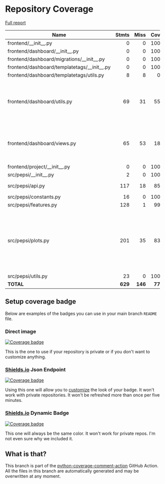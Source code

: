 # Repository Coverage

[Full report](https://htmlpreview.github.io/?https://github.com/ronjakrg/thesis-pepsi-package/blob/python-coverage-comment-action-data/htmlcov/index.html)

| Name                                            |    Stmts |     Miss |   Cover |   Missing |
|------------------------------------------------ | -------: | -------: | ------: | --------: |
| frontend/\_\_init\_\_.py                        |        0 |        0 |    100% |           |
| frontend/dashboard/\_\_init\_\_.py              |        0 |        0 |    100% |           |
| frontend/dashboard/migrations/\_\_init\_\_.py   |        0 |        0 |    100% |           |
| frontend/dashboard/templatetags/\_\_init\_\_.py |        0 |        0 |    100% |           |
| frontend/dashboard/templatetags/utils.py        |        8 |        8 |      0% |      1-16 |
| frontend/dashboard/utils.py                     |       69 |       31 |     55% |79-88, 99-128, 138, 140, 149-150 |
| frontend/dashboard/views.py                     |       65 |       53 |     18% |23-103, 107-108, 116-120 |
| frontend/project/\_\_init\_\_.py                |        0 |        0 |    100% |           |
| src/pepsi/\_\_init\_\_.py                       |        2 |        0 |    100% |           |
| src/pepsi/api.py                                |      117 |       18 |     85% |   285-320 |
| src/pepsi/constants.py                          |       16 |        0 |    100% |           |
| src/pepsi/features.py                           |      128 |        1 |     99% |       238 |
| src/pepsi/plots.py                              |      201 |       35 |     83% |135-200, 318, 322, 328, 359, 365, 530, 539, 548 |
| src/pepsi/utils.py                              |       23 |        0 |    100% |           |
|                                       **TOTAL** |  **629** |  **146** | **77%** |           |


## Setup coverage badge

Below are examples of the badges you can use in your main branch `README` file.

### Direct image

[![Coverage badge](https://raw.githubusercontent.com/ronjakrg/thesis-pepsi-package/python-coverage-comment-action-data/badge.svg)](https://htmlpreview.github.io/?https://github.com/ronjakrg/thesis-pepsi-package/blob/python-coverage-comment-action-data/htmlcov/index.html)

This is the one to use if your repository is private or if you don't want to customize anything.

### [Shields.io](https://shields.io) Json Endpoint

[![Coverage badge](https://img.shields.io/endpoint?url=https://raw.githubusercontent.com/ronjakrg/thesis-pepsi-package/python-coverage-comment-action-data/endpoint.json)](https://htmlpreview.github.io/?https://github.com/ronjakrg/thesis-pepsi-package/blob/python-coverage-comment-action-data/htmlcov/index.html)

Using this one will allow you to [customize](https://shields.io/endpoint) the look of your badge.
It won't work with private repositories. It won't be refreshed more than once per five minutes.

### [Shields.io](https://shields.io) Dynamic Badge

[![Coverage badge](https://img.shields.io/badge/dynamic/json?color=brightgreen&label=coverage&query=%24.message&url=https%3A%2F%2Fraw.githubusercontent.com%2Fronjakrg%2Fthesis-pepsi-package%2Fpython-coverage-comment-action-data%2Fendpoint.json)](https://htmlpreview.github.io/?https://github.com/ronjakrg/thesis-pepsi-package/blob/python-coverage-comment-action-data/htmlcov/index.html)

This one will always be the same color. It won't work for private repos. I'm not even sure why we included it.

## What is that?

This branch is part of the
[python-coverage-comment-action](https://github.com/marketplace/actions/python-coverage-comment)
GitHub Action. All the files in this branch are automatically generated and may be
overwritten at any moment.